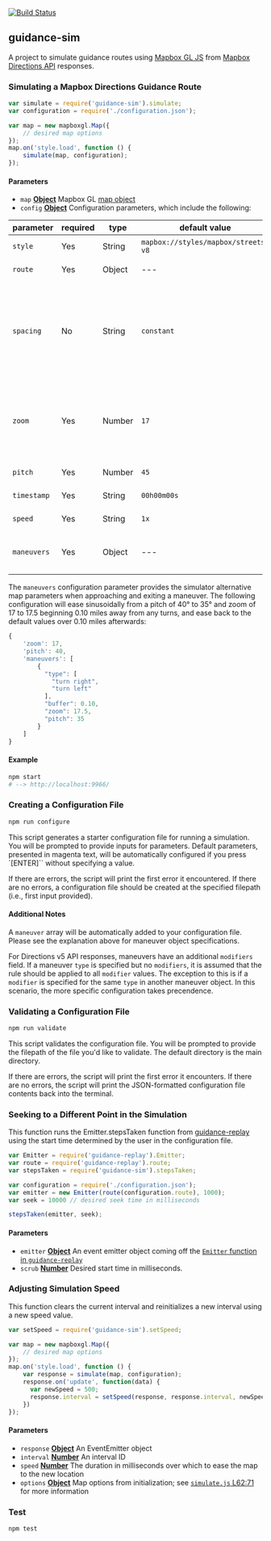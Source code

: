 [![Build Status](https://secure.travis-ci.org/mapbox/guidance-sim.png)](https://travis-ci.org/mapbox/guidance-sim)

guidance-sim
----
A project to simulate guidance routes using [Mapbox GL JS](https://www.mapbox.com/mapbox-gl-js/api/) from [Mapbox Directions API](https://www.mapbox.com/api-documentation/#directions) responses.

### Simulating a Mapbox Directions Guidance Route

```js
var simulate = require('guidance-sim').simulate;
var configuration = require('./configuration.json');

var map = new mapboxgl.Map({
    // desired map options
});
map.on('style.load', function () {
    simulate(map, configuration);
});
```

#### Parameters

-   `map` **[Object](https://developer.mozilla.org/en-US/docs/Web/JavaScript/Reference/Global_Objects/Object)** Mapbox GL [map object](https://www.mapbox.com/mapbox-gl-js/api/#Map)
-   `config` **[Object](https://developer.mozilla.org/en-US/docs/Web/JavaScript/Reference/Global_Objects/Object)** Configuration parameters, which include the following:

| parameter | required | type | default value | notes |
| --- | --- | --- | --- | --- |
| `style` | Yes | String | `mapbox://styles/mapbox/streets-v8` | Style ID provided by Mapbox Studio |
| `route` | Yes | Object | --- | Mapbox Directions v4 or v5 API response |
| `spacing` | No | String | `constant` | <ul><li>`constant` assumes a constant speed throughout playback</li><li>`acceldecel` assumes an average speed per route step</li></ul> |
| `zoom` | Yes | Number | `17` | <ul><li>If `spacing`:`constant` - zoom when not maneuvering</li><li>If `spacing`:`acceldecel` - zoom at 30mph</li></ul> |
| `pitch` | Yes | Number | `45` | Pitch when not maneuvering |
| `timestamp` | Yes | String | `00h00m00s` | Route simulation playback start time |
| `speed` | Yes | String | `1x` | Route simulation playback speed |
| `maneuvers` | Yes | Object | --- | Specifies desired `buffer` (miles), `zoom`, and `pitch` for each maneuver |

The `maneuvers` configuration parameter provides the simulator alternative map parameters when approaching and exiting a maneuver. The following configuration will ease sinusoidally from a pitch of 40° to 35° and zoom of 17 to 17.5 beginning 0.10 miles away from any turns, and ease back to the default values over 0.10 miles afterwards:

```js
{
    'zoom': 17,
    'pitch': 40,
    'maneuvers': [
        {
          "type": [
            "turn right",
            "turn left"
          ],
          "buffer": 0.10,
          "zoom": 17.5,
          "pitch": 35
        }
    ]
}
```

#### Example

```sh
npm start
# --> http://localhost:9966/
```

### Creating a Configuration File

```sh
npm run configure
```

This script generates a starter configuration file for running a simulation. You will be prompted to provide inputs for parameters. Default parameters, presented in magenta text, will be automatically configured if you press `[ENTER]`` without specifying a value.

If there are errors, the script will print the first error it encountered. If there are no errors, a configuration file should be created at the specified filepath (i.e., first input provided).

#### Additional Notes

A `maneuver` array will be automatically added to your configuration file. Please see the explanation above for maneuver object specifications.

For Directions v5 API responses, maneuvers have an additional `modifiers` field. If a maneuver `type` is specified but no `modifiers`, it is assumed that the rule should be applied to all `modifier` values. The exception to this is if a `modifier` is specified for the same `type` in another maneuver object. In this scenario, the more specific configuration takes precendence.

### Validating a Configuration File

```sh
npm run validate
```

This script validates the configuration file. You will be prompted to provide the filepath of the file you'd like to validate. The default directory is the main directory.

If there are errors, the script will print the first error it encounters. If there are no errors, the script will print the JSON-formatted configuration file contents back into the terminal.

### Seeking to a Different Point in the Simulation

This function runs the Emitter.stepsTaken function from [guidance-replay](https://github.com/mapbox/guidance-replay)
using the start time determined by the user in the configuration file.

```js
var Emitter = require('guidance-replay').Emitter;
var route = require('guidance-replay').route;
var stepsTaken = require('guidance-sim').stepsTaken;

var configuration = require('./configuration.json');
var emitter = new Emitter(route(configuration.route), 1000);
var seek = 10000 // desired seek time in milliseconds

stepsTaken(emitter, seek);
```

#### Parameters

-   `emitter` **[Object](https://developer.mozilla.org/en-US/docs/Web/JavaScript/Reference/Global_Objects/Object)** An event emitter object coming off the [`Emitter` function in `guidance-replay`](https://github.com/mapbox/guidance-replay#emitter)
-   `scrub` **[Number](https://developer.mozilla.org/en-US/docs/Web/JavaScript/Reference/Global_Objects/Number)** Desired start time in milliseconds.

### Adjusting Simulation Speed

This function clears the current interval and reinitializes a new interval using a new speed value.

```js
var setSpeed = require('guidance-sim').setSpeed;

var map = new mapboxgl.Map({
    // desired map options
});
map.on('style.load', function () {
    var response = simulate(map, configuration);
    response.on('update', function(data) {
      var newSpeed = 500;
      response.interval = setSpeed(response, response.interval, newSpeed, data.options.frequency);
    })
});
```

#### Parameters

-   `response` **[Object](https://developer.mozilla.org/en-US/docs/Web/JavaScript/Reference/Global_Objects/Object)** An EventEmitter object
-   `interval` **[Number](https://developer.mozilla.org/en-US/docs/Web/JavaScript/Reference/Global_Objects/Number)** An interval ID
-   `speed` **[Number](https://developer.mozilla.org/en-US/docs/Web/JavaScript/Reference/Global_Objects/Number)** The duration in milliseconds over which to ease the map to the new location
-   `options` **[Object](https://developer.mozilla.org/en-US/docs/Web/JavaScript/Reference/Global_Objects/Object)** Map options from initialization; see [`simulate.js` L62:71](https://github.com/mapbox/guidance-sim/blob/2f1b567101a5b00e00e933f0b2c8a7181b4ec74a/lib/simulate.js#L62-L71) for more information

### Test

```
npm test
```